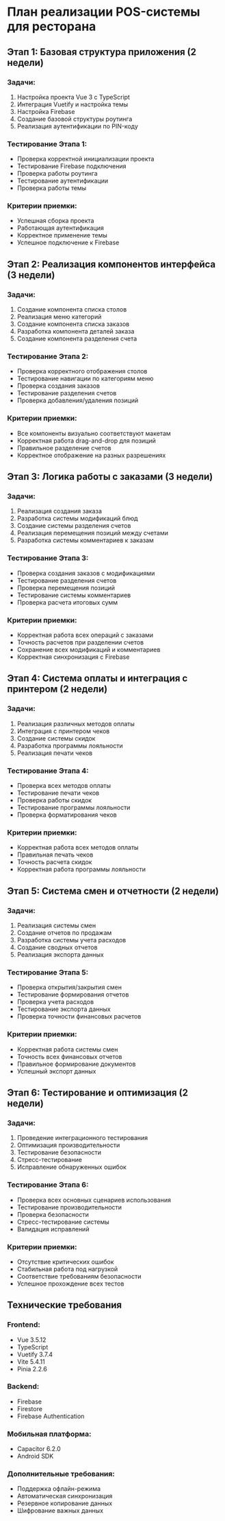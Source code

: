 # План реализации POS-системы для ресторана

## Этап 1: Базовая структура приложения (2 недели)

### Задачи:

1. Настройка проекта Vue 3 с TypeScript
2. Интеграция Vuetify и настройка темы
3. Настройка Firebase
4. Создание базовой структуры роутинга
5. Реализация аутентификации по PIN-коду

### Тестирование Этапа 1:

- Проверка корректной инициализации проекта
- Тестирование Firebase подключения
- Проверка работы роутинга
- Тестирование аутентификации
- Проверка работы темы

### Критерии приемки:

- Успешная сборка проекта
- Работающая аутентификация
- Корректное применение темы
- Успешное подключение к Firebase

## Этап 2: Реализация компонентов интерфейса (3 недели)

### Задачи:

1. Создание компонента списка столов
2. Реализация меню категорий
3. Создание компонента списка заказов
4. Разработка компонента деталей заказа
5. Создание компонента разделения счета

### Тестирование Этапа 2:

- Проверка корректного отображения столов
- Тестирование навигации по категориям меню
- Проверка создания заказов
- Тестирование разделения счетов
- Проверка добавления/удаления позиций

### Критерии приемки:

- Все компоненты визуально соответствуют макетам
- Корректная работа drag-and-drop для позиций
- Правильное разделение счетов
- Корректное отображение на разных разрешениях

## Этап 3: Логика работы с заказами (3 недели)

### Задачи:

1. Реализация создания заказа
2. Разработка системы модификаций блюд
3. Создание системы разделения счетов
4. Реализация перемещения позиций между счетами
5. Разработка системы комментариев к заказам

### Тестирование Этапа 3:

- Проверка создания заказов с модификациями
- Тестирование разделения счетов
- Проверка перемещения позиций
- Тестирование системы комментариев
- Проверка расчета итоговых сумм

### Критерии приемки:

- Корректная работа всех операций с заказами
- Точность расчетов при разделении счетов
- Сохранение всех модификаций и комментариев
- Корректная синхронизация с Firebase

## Этап 4: Система оплаты и интеграция с принтером (2 недели)

### Задачи:

1. Реализация различных методов оплаты
2. Интеграция с принтером чеков
3. Создание системы скидок
4. Разработка программы лояльности
5. Реализация печати чеков

### Тестирование Этапа 4:

- Проверка всех методов оплаты
- Тестирование печати чеков
- Проверка работы скидок
- Тестирование программы лояльности
- Проверка форматирования чеков

### Критерии приемки:

- Корректная работа всех методов оплаты
- Правильная печать чеков
- Точность расчета скидок
- Корректная работа программы лояльности

## Этап 5: Система смен и отчетности (2 недели)

### Задачи:

1. Реализация системы смен
2. Создание отчетов по продажам
3. Разработка системы учета расходов
4. Создание сводных отчетов
5. Реализация экспорта данных

### Тестирование Этапа 5:

- Проверка открытия/закрытия смен
- Тестирование формирования отчетов
- Проверка учета расходов
- Тестирование экспорта данных
- Проверка точности финансовых расчетов

### Критерии приемки:

- Корректная работа системы смен
- Точность всех финансовых отчетов
- Правильное формирование документов
- Успешный экспорт данных

## Этап 6: Тестирование и оптимизация (2 недели)

### Задачи:

1. Проведение интеграционного тестирования
2. Оптимизация производительности
3. Тестирование безопасности
4. Стресс-тестирование
5. Исправление обнаруженных ошибок

### Тестирование Этапа 6:

- Проверка всех основных сценариев использования
- Тестирование производительности
- Проверка безопасности
- Стресс-тестирование системы
- Валидация исправлений

### Критерии приемки:

- Отсутствие критических ошибок
- Стабильная работа под нагрузкой
- Соответствие требованиям безопасности
- Успешное прохождение всех тестов

## Технические требования

### Frontend:

- Vue 3.5.12
- TypeScript
- Vuetify 3.7.4
- Vite 5.4.11
- Pinia 2.2.6

### Backend:

- Firebase
- Firestore
- Firebase Authentication

### Мобильная платформа:

- Capacitor 6.2.0
- Android SDK

### Дополнительные требования:

- Поддержка офлайн-режима
- Автоматическая синхронизация
- Резервное копирование данных
- Шифрование важных данных
